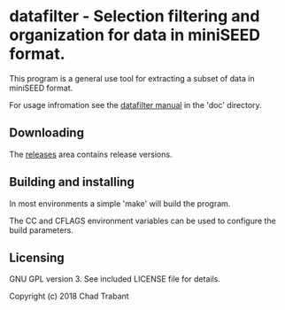 # datafilter - Selection filtering and organization for data in miniSEED format.

This program is a general use tool for extracting a subset of data in
miniSEED format.

For usage infromation see the [datafilter manual](doc/datafilter.md) in the
'doc' directory.

## Downloading

The [releases](https://github.com/iris-edu/datafilter/releases) area contains release versions.

## Building and installing

In most environments a simple 'make' will build the program.

The CC and CFLAGS environment variables can be used to configure
the build parameters.

## Licensing 

GNU GPL version 3.  See included LICENSE file for details.

Copyright (c) 2018 Chad Trabant
